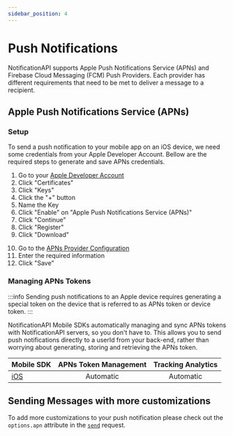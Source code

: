 ```yaml
---
sidebar_position: 4
---
```


# Push Notifications

NotificationAPI supports Apple Push Notifications Service (APNs) and Firebase Cloud Messaging (FCM) Push Providers. Each provider has different requirements that need to be met to deliver a message to a recipient.

## Apple Push Notifications Service (APNs)

### Setup

To send a push notification to your mobile app on an iOS device, we need some credentials from your Apple Developer Account. Bellow are the required steps to generate and save APNs credentials.

1. Go to your [Apple Developer Account](https://developer.apple.com/account)
2. Click "Certificates"
3. Click "Keys"
4. Click the "+" button
5. Name the Key
6. Click "Enable" on "Apple Push Notifications Service (APNs)"
7. Click "Continue"
8. Click "Register"
9. Click "Download"
<!-- ToDo: update URL to the push setting tab -->
10. Go to the [APNs Provider Configuration](https://app.notificationapi.com/settings/push)
11. Enter the required information
12. Click "Save"

### Managing APNs Tokens

:::info Sending push notifications to an Apple device requires generating a special token on the device that is referred to as APNs token or device token.
:::

NotificationAPI Mobile SDKs automatically managing and sync APNs tokens with NotificationAPI servers, so you don't have to. This allows you to send push notifications directly to a userId from your back-end, rather than worrying about generating, storing and retrieving the APNs token.

| Mobile SDK                                                | APNs Token Management | Tracking Analytics |
| :-------------------------------------------------------- | :-------------------: | :----------------: |
| [iOS](https://docs.notificationapi.com/reference/ios_sdk) |       Automatic       |     Automatic      |

## Sending Messages with more customizations

To add more customizations to your push notification please check out the `options.apn` attribute in the [`send`](../reference/server.md#options-additional-customization) request.
